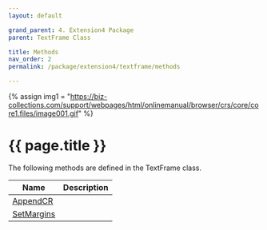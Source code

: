 ```yaml
---
layout: default

grand_parent: 4. Extension4 Package
parent: TextFrame Class

title: Methods
nav_order: 2
permalink: /package/extension4/textframe/methods

---
```

{% assign img1 = "https://biz-collections.com/support/webpages/html/onlinemanual/browser/crs/core/core1.files/image001.gif" %}


# {{ page.title }}

The following methods are defined in the TextFrame class.

|Name       | Description   |
|----------	|---------------|
|[AppendCR](/package/extension4/textframe/methods/appendcr) |  | |
|[SetMargins](/package/extension4/textframe/methods/setmargins) |  | |